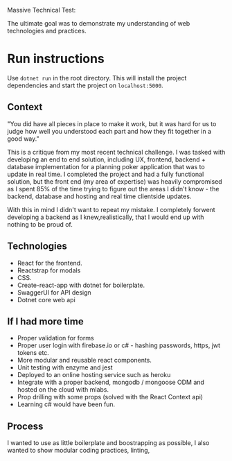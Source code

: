 Massive Technical Test:

The ultimate goal was to demonstrate my understanding of web technologies and practices.

# Run instructions #
Use ```dotnet run``` in the root directory.
This will install the project dependencies and start the project on ```localhost:5000```.

## Context ##
"You did have all pieces in place to make it work, but it was hard for us to judge how well you understood each part and how they fit together in a good way."

This is a critique from my most recent technical challenge. I was tasked with developing an end to end solution, including UX, frontend, backend + database implementation for a planning poker application that was to update in real time. I completed the project and had a fully functional solution, but the front end (my area of expertise) was heavily compromised as I spent 85% of the time trying to figure out the areas I didn't know - the backend, database and hosting and real time clientside updates.

With this in mind I didn't want to repeat my mistake. I completely forwent developing a backend as I knew,realistically, that I would end up with nothing to be proud of. 

## Technologies ##
* React for the frontend.
* Reactstrap for modals
* CSS. 
* Create-react-app with dotnet for boilerplate.
* SwaggerUI for API design
* Dotnet core web api 

## If I had more time ##

* Proper validation for forms
* Proper user login with firebase.io or c# - hashing passwords, https, jwt tokens etc.
* More modular and reusable react components.
* Unit testing with enzyme and jest
* Deployed to an online hosting service such as heroku
* Integrate with a proper backend, mongodb / mongoose ODM and hosted on the cloud with mlabs.
* Prop drilling with some props (solved with the React Context api)
* Learning c# would have been fun.

## Process ##
I wanted to use as little boilerplate and boostrapping as possible, I also wanted to show modular coding practices, linting, 

